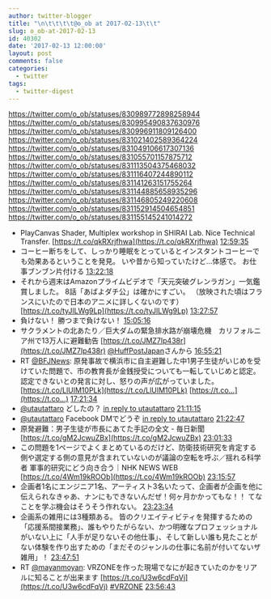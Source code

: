 ```yaml
---
author: twitter-blogger
title: "\n\t\t\t\t@o_ob at 2017-02-13\t\t"
slug: o_ob-at-2017-02-13
id: 40302
date: '2017-02-13 12:00:00'
layout: post
comments: false
categories:
  - twitter
tags:
  - twitter-digest
---
```


https://twitter.com/o_ob/statuses/830989772898258944 https://twitter.com/o_ob/statuses/830995490837630976 https://twitter.com/o_ob/statuses/830996911809126400 https://twitter.com/o_ob/statuses/831021402589364224 https://twitter.com/o_ob/statuses/831049106617307136 https://twitter.com/o_ob/statuses/831055701157875712 https://twitter.com/o_ob/statuses/831113504375468032 https://twitter.com/o_ob/statuses/831116407244890112 https://twitter.com/o_ob/statuses/831141263151755264 https://twitter.com/o_ob/statuses/831144885658935296 https://twitter.com/o_ob/statuses/831146805249220608 https://twitter.com/o_ob/statuses/831152914504654851 https://twitter.com/o_ob/statuses/831155145241014272  

*   PlayCanvas Shader, Multiplex workshop in SHIRAI Lab. Nice Technical Transfer. [https://t.co/qkRXrjfhwa](https://t.co/qkRXrjfhwa) [12:59:35](https://twitter.com/o_ob/statuses/830989772898258944)
*   コーヒー断ちをして、しっかり睡眠をとっているとインスタントコーヒーでも効果あるということを発見。 いや昔から知っていたけど…体感で。 お仕事ブンブン片付ける [13:22:18](https://twitter.com/o_ob/statuses/830995490837630976)
*   それから週末はAmazonプライムビデオで「天元突破グレンラガン」一気鑑賞しました。 8話「あばよダチ公」は確かにすごい。 （放映された頃はフランスにいたので日本のアニメに詳しくないのです） [https://t.co/tyJlLWg9Lp](https://t.co/tyJlLWg9Lp) [13:27:57](https://twitter.com/o_ob/statuses/830996911809126400)
*   負けない！ 勝つまで負けない！ [15:05:16](https://twitter.com/o_ob/statuses/831021402589364224)
*   サクラメントの北あたり／巨大ダムの緊急排水路が崩壊危機　カリフォルニア州で13万人に避難勧告 [https://t.co/JMZ7Ip438r](https://t.co/JMZ7Ip438r) [@HuffPostJapan](https://twitter.com/HuffPostJapan)さんから [16:55:21](https://twitter.com/o_ob/statuses/831049106617307136)
*   RT [@BFJNews](https://twitter.com/BFJNews): 原発事故で横浜市に自主避難した中1男子生徒がいじめを受けていた問題で、市の教育長が金銭授受についても一転していじめと認定。認定できないとの発言に対し、怒りの声が広がっていました。 [https://t.co/LlUIM10PLk](https://t.co/LlUIM10PLk) [https://t.co…](https://t.co…) [17:21:34](https://twitter.com/o_ob/statuses/831055701157875712)
*   [@utautattaro](https://twitter.com/utautattaro) どしたの？ [in reply to utautattaro](https://twitter.com/utautattaro/statuses/831112721932226560) [21:11:15](https://twitter.com/o_ob/statuses/831113504375468032)
*   [@utautattaro](https://twitter.com/utautattaro) Facebook DMでどうぞ [in reply to utautattaro](https://twitter.com/utautattaro/statuses/831113607387570184) [21:22:47](https://twitter.com/o_ob/statuses/831116407244890112)
*   原発避難：男子生徒が市長にあてた手記の全文 - 毎日新聞 [https://t.co/gM2JcwuZBx](https://t.co/gM2JcwuZBx) [23:01:33](https://twitter.com/o_ob/statuses/831141263151755264)
*   この問題を1ページでよくまとめているのだけど、防衛技術研究を肯定する側や選定する側の意見が含まれていないのが議論の空転を呼ぶ／揺れる科学者 軍事的研究にどう向き合う｜NHK NEWS WEB [https://t.co/4Wm19kROOb](https://t.co/4Wm19kROOb) [23:15:57](https://twitter.com/o_ob/statuses/831144885658935296)
*   企画者1名にエンジニア1名、アーティスト3名いたって、企画者が企画を他に伝えられなきゃあ、ナンにもできないんだぜ！何ヶ月かかってもな！！ てなことを学ぶ機会はそうそう作れない。 [23:23:34](https://twitter.com/o_ob/statuses/831146805249220608)
*   企画系の雑用には3種類ある。 皆のクリエイティビティを発揮するための「応援系間接業務」、誰もやりたがらない、かつ明確なプロフェッショナルがいない上に「人手が足りないその他仕事」、そして新しい誰も見たことがない体験を作り出すための「まだそのジャンルの仕事に名前が付いてないザ雑用」！ [23:47:51](https://twitter.com/o_ob/statuses/831152914504654851)
*   RT [@mayanmoyan](https://twitter.com/mayanmoyan): VRZONEを作った現場でなにが起きていたのかをリアルに知ることが出来ます [https://t.co/U3w6cdFqVj](https://t.co/U3w6cdFqVj) [#VRZONE](https://twitter.com/search?q=%23VRZONE&src=hash) [23:56:43](https://twitter.com/o_ob/statuses/831155145241014272)